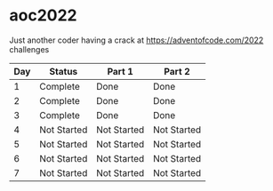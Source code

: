 # aoc2022
Just another coder having a crack at https://adventofcode.com/2022 challenges

| Day | Status      | Part 1      | Part 2      |
|-----|-------------|-------------|-------------|
| 1   | Complete    | Done        | Done        |
| 2   | Complete    | Done        | Done        |
| 3   | Complete    | Done        | Done        |
| 4   | Not Started | Not Started | Not Started |
| 5   | Not Started | Not Started | Not Started |
| 6   | Not Started | Not Started | Not Started |
| 7   | Not Started | Not Started | Not Started |
